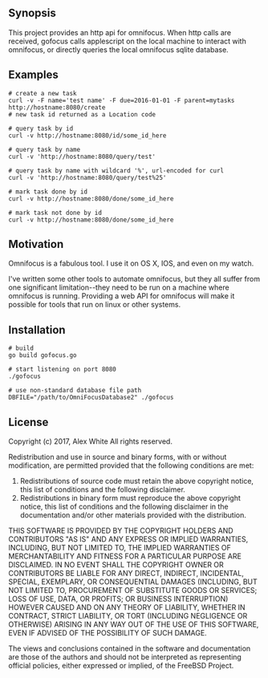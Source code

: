 ## Synopsis

This project provides an http api for omnifocus.  When http calls are
received, gofocus calls applescript on the local machine to interact
with omnifocus, or directly queries the local omnifocus sqlite
database.

## Examples

```
# create a new task
curl -v -F name='test name' -F due=2016-01-01 -F parent=mytasks http://hostname:8080/create
# new task id returned as a Location code

# query task by id
curl -v http://hostname:8080/id/some_id_here

# query task by name
curl -v 'http://hostname:8080/query/test'

# query task by name with wildcard '%', url-encoded for curl
curl -v 'http://hostname:8080/query/test%25'

# mark task done by id
curl -v http://hostname:8080/done/some_id_here

# mark task not done by id
curl -v http://hostname:8080/done/some_id_here
```

## Motivation

Omnifocus is a fabulous tool.  I use it on OS X, IOS, and even on my
watch.

I've written some other tools to automate omnifocus, but they all
suffer from one significant limitation--they need to be run on a
machine where omnifocus is running.  Providing a web API for omnifocus
will make it possible for tools that run on linux or other systems.


## Installation

```
# build
go build gofocus.go

# start listening on port 8080
./gofocus

# use non-standard database file path
DBFILE="/path/to/OmniFocusDatabase2" ./gofocus
```


## License

Copyright (c) 2017, Alex White
All rights reserved.

Redistribution and use in source and binary forms, with or without
modification, are permitted provided that the following conditions are met:

1. Redistributions of source code must retain the above copyright notice, this
   list of conditions and the following disclaimer.
2. Redistributions in binary form must reproduce the above copyright notice,
   this list of conditions and the following disclaimer in the documentation
   and/or other materials provided with the distribution.

THIS SOFTWARE IS PROVIDED BY THE COPYRIGHT HOLDERS AND CONTRIBUTORS "AS IS" AND
ANY EXPRESS OR IMPLIED WARRANTIES, INCLUDING, BUT NOT LIMITED TO, THE IMPLIED
WARRANTIES OF MERCHANTABILITY AND FITNESS FOR A PARTICULAR PURPOSE ARE
DISCLAIMED. IN NO EVENT SHALL THE COPYRIGHT OWNER OR CONTRIBUTORS BE LIABLE FOR
ANY DIRECT, INDIRECT, INCIDENTAL, SPECIAL, EXEMPLARY, OR CONSEQUENTIAL DAMAGES
(INCLUDING, BUT NOT LIMITED TO, PROCUREMENT OF SUBSTITUTE GOODS OR SERVICES;
LOSS OF USE, DATA, OR PROFITS; OR BUSINESS INTERRUPTION) HOWEVER CAUSED AND
ON ANY THEORY OF LIABILITY, WHETHER IN CONTRACT, STRICT LIABILITY, OR TORT
(INCLUDING NEGLIGENCE OR OTHERWISE) ARISING IN ANY WAY OUT OF THE USE OF THIS
SOFTWARE, EVEN IF ADVISED OF THE POSSIBILITY OF SUCH DAMAGE.

The views and conclusions contained in the software and documentation are those
of the authors and should not be interpreted as representing official policies,
either expressed or implied, of the FreeBSD Project.
